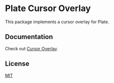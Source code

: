 # Plate Cursor Overlay

This package implements a cursor overlay for Plate.

## Documentation

Check out
[Cursor Overlay](https://platejs.org/docs/components/cursor-overlay).

## License

[MIT](../../LICENSE)
